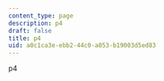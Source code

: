 ```yaml
---
content_type: page
description: p4
draft: false
title: p4
uid: a0c1ca3e-ebb2-44c0-a053-b19003d5ed83
---
```

p4